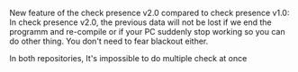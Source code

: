 New feature of the check presence v2.0 compared to check presence v1.0:
  In check presence v2.0, the previous data will not be lost if we end the programm and re-compile
or if your PC suddenly stop working so you can do other thing. You don't need to fear blackout either.

In both repositories, It's impossible to do multiple check at once
